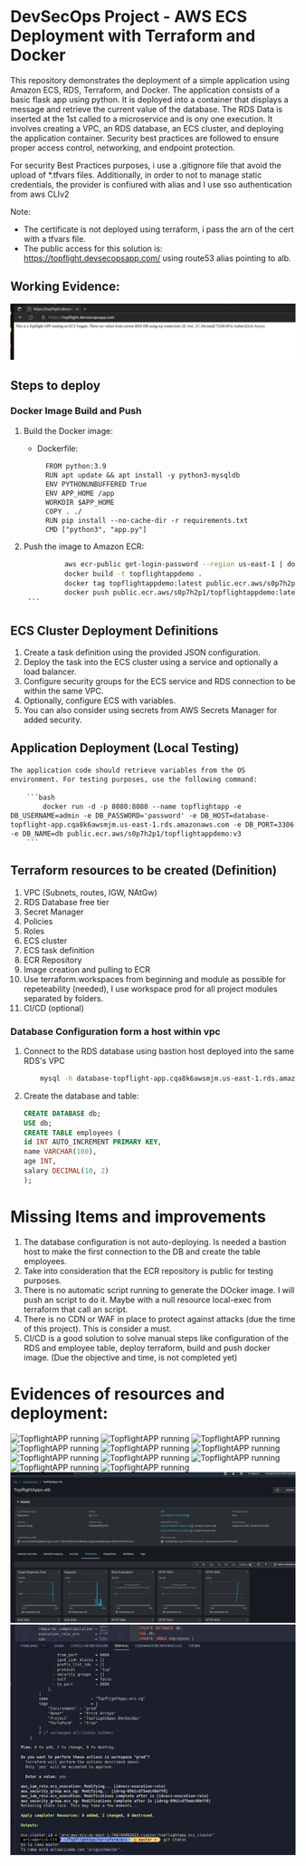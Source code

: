 # DevSecOps Project - AWS ECS Deployment with Terraform and Docker

This repository demonstrates the deployment of a simple application using Amazon ECS, RDS, Terraform, and Docker. The application consists of a basic flask app using python. It is deployed into a container that displays a message and retrieve the current value of the database. The RDS Data is inserted at the 1st called to a microservice and is ony one execution. It involves creating a VPC, an RDS database, an ECS cluster, and deploying the application container. Security best practices are followed to ensure proper access control, networking, and endpoint protection.

For security Best Practices purposes, i use a .gitignore file that avoid the upload of *.tfvars files. Additionally, in order to not to manage static credentials, the provider is confiured with alias and I use sso authentication from aws CLIv2

Note:
- The certificate is not deployed using terraform, i pass the arn of the cert with a tfvars file.
- The public access for this solution is: https://topflight.devsecopsapp.com/ using route53 alias pointing to alb.

## Working Evidence: 

  ![TopflightAPP running](./resources/TopflightAPP-Running.png " TopflightAPP - done")

## Steps to deploy

### Docker Image Build and Push

1. Build the Docker image:
    - Dockerfile:
      ```
        FROM python:3.9
        RUN apt update && apt install -y python3-mysqldb
        ENV PYTHONUNBUFFERED True
        ENV APP_HOME /app
        WORKDIR $APP_HOME
        COPY . ./
        RUN pip install --no-cache-dir -r requirements.txt
        CMD ["python3", "app.py"]

      ```

2. Push the image to Amazon ECR:
      ```bash
                aws ecr-public get-login-password --region us-east-1 | docker login --username AWS --password-stdin public.ecr.aws/s0p7h2p1
                docker build -t topflightappdemo .
                docker tag topflightappdemo:latest public.ecr.aws/s0p7h2p1/topflightappdemo:latest
                docker push public.ecr.aws/s0p7h2p1/topflightappdemo:latest
       ```

## ECS Cluster Deployment Definitions

1. Create a task definition using the provided JSON configuration.
2. Deploy the task into the ECS cluster using a service and optionally a load balancer.
3. Configure security groups for the ECS service and RDS connection to be within the same VPC.
4. Optionally, configure ECS with variables. 
5. You can also consider using secrets from AWS Secrets Manager for added security.

## Application Deployment (Local Testing)
    
    The application code should retrieve variables from the OS environment. For testing purposes, use the following command:

        ```bash
            docker run -d -p 8080:8080 --name topflightapp -e DB_USERNAME=admin -e DB_PASSWORD='password' -e DB_HOST=database-topflight-app.cqa8k6awsmjm.us-east-1.rds.amazonaws.com -e DB_PORT=3306 -e DB_NAME=db public.ecr.aws/s0p7h2p1/topflightappdemo:v3
        ```


## Terraform resources to be created (Definition)

1. VPC (Subnets, routes, IGW, NAtGw)
2. RDS Database free tier
3. Secret Manager
4. Policies
5. Roles
6. ECS cluster
7. ECS task definition
8. ECR Repository
9. Image creation and pulling to ECR
10. Use terraform.workspaces from beginning and module as possible for repeteability (needed), I use workspace prod for all project modules separated by folders.
11. CI/CD (optional)

### Database Configuration form a host within vpc

1. Connect to the RDS database using bastion host deployed into the same RDS's VPC

    ```bash
        mysql -h database-topflight-app.cqa8k6awsmjm.us-east-1.rds.amazonaws.com -u admin -p
    
    ```

2. Create the database and table:
    ```sql
    CREATE DATABASE db;
    USE db;
    CREATE TABLE employees (
    id INT AUTO_INCREMENT PRIMARY KEY,
    name VARCHAR(100),
    age INT,
    salary DECIMAL(10, 2)
    );
    ```
# Missing Items and improvements

1. The database configuration is not auto-deploying. Is needed a bastion host to make the first connection to the DB and create the table employees.
2. Take into consideration that the ECR repository is public for testing purposes. 
3. There is no automatic script running to generate the DOcker image. I will push an script to do it. Maybe with a null resource local-exec from terraform that call an script.
3. There is no CDN or WAF in place to protect against attacks (due the time of this project). This is consider a must.
4. CI/CD is a good solution to solve manual steps like configuration of the RDS and employee table, deploy terraform, build and push docker image. (Due the objective and time, is not completed yet)

# Evidences of resources and deployment:


  ![TopflightAPP running](./resources/Captura%desde%2023-08-30-1.png " TopflightAPP - 1")
  ![TopflightAPP running](./resources/Captura%desde%2023-08-30-2.png " TopflightAPP - 2")
  ![TopflightAPP running](./resources/Captura%desde%2023-08-30-3.png " TopflightAPP - 3")
  ![TopflightAPP running](./resources/Captura%desde%2023-08-30-4.png " TopflightAPP - 4")
  ![TopflightAPP running](./resources/Captura%desde%2023-08-30-5.png " TopflightAPP - 5")
  ![TopflightAPP running](./resources/Captura%desde%2023-08-30-6.png " TopflightAPP - 6")
  ![TopflightAPP running](./resources/Captura%desde%2023-08-30-7.png " TopflightAPP - 7")
  ![TopflightAPP running](./resources/Captura%desde%2023-08-30-8.png " TopflightAPP - 8")
  ![TopflightAPP running](./resources/Captura%desde%2023-08-30-9.png " TopflightAPP - 9")
  ![TopflightAPP running](./resources/Captura%desde%2023-08-30-10.png " TopflightAPP - 10")
  ![TopflightAPP running](./resources/Captura%desde%2023-08-30-11.png " TopflightAPP - 11")
  ![TopflightAPP running](./resources/Captura%20desde%202023-08-30-12.png " TopflightAPP - 12")
  ![TopflightAPP running](./resources/DeploymentTFErick.png " TopflightAPP - deployment Erick")

